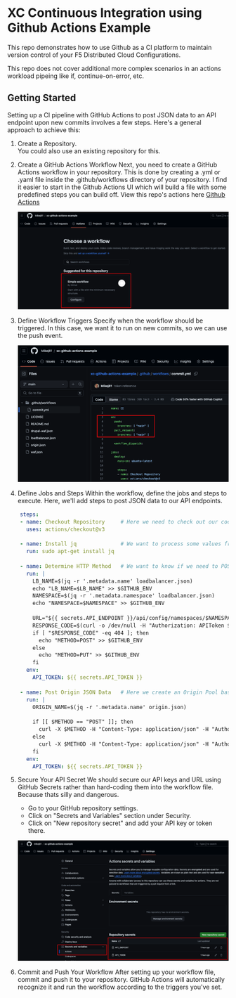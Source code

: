 # XC Continuous Integration using Github Actions Example

This repo demonstrates how to use Github as a CI platform to maintain version control of your F5 Distributed Cloud Configurations.

This repo does not cover additional more complex scenarios in an actions workload pipeing like if, continue-on-error, etc.

## Getting Started

Setting up a CI pipeline with GitHub Actions to post JSON data to an API endpoint upon new commits involves a few steps. Here's a general approach to achieve this:

1. Create a Repository.  
You could also use an existing repository for this.

2. Create a GitHub Actions Workflow
Next, you need to create a GitHub Actions workflow in your repository. This is done by creating a .yml or .yaml file inside the .github/workflows directory of your repository. I find it easier to start in the Github Actions UI which will build a file with some predefined steps you can build off.  View this repo's actions here [Github Actions](../../wiki)

    ![step2.png](images/step2.png)

3. Define Workflow Triggers
Specify when the workflow should be triggered. In this case, we want it to run on new commits, so we can use the push event.

    ![triggers.png](images/triggers.png)

4. Define Jobs and Steps
Within the workflow, define the jobs and steps to execute. Here, we'll add steps to post JSON data to our API endpoints.

```yaml
    steps:
    - name: Checkout Repository     # Here we need to check out our code so we can do something with it.
      uses: actions/checkout@v3

    - name: Install jq              # We want to process some values from the JSON so we need to make sure jq is available.
      run: sudo apt-get install jq

    - name: Determine HTTP Method   # We want to know if we need to POST or PUT the JSON data.  POST is to create new, PUT is to update / replace.
      run: |
        LB_NAME=$(jq -r '.metadata.name' loadbalancer.json)
        echo "LB_NAME=$LB_NAME" >> $GITHUB_ENV
        NAMESPACE=$(jq -r '.metadata.namespace' loadbalancer.json)
        echo "NAMESPACE=$NAMESPACE" >> $GITHUB_ENV
  
        URL="${{ secrets.API_ENDPOINT }}/api/config/namespaces/$NAMESPACE/http_loadbalancers/$LB_NAME" # Adjust endpoint
        RESPONSE_CODE=$(curl -o /dev/null -H "Authorization: APIToken $API_TOKEN" -s -w "%{http_code}\n" -X GET "$URL")
        if [ "$RESPONSE_CODE" -eq 404 ]; then
          echo "METHOD=POST" >> $GITHUB_ENV
        else
          echo "METHOD=PUT" >> $GITHUB_ENV
        fi
      env:
        API_TOKEN: ${{ secrets.API_TOKEN }}

    - name: Post Origin JSON Data   # Here we create an Origin Pool based on the origin.json
      run: |
        ORIGIN_NAME=$(jq -r '.metadata.name' origin.json)

        if [[ $METHOD == "POST" ]]; then
          curl -X $METHOD -H "Content-Type: application/json" -H "Authorization: APIToken $API_TOKEN" -d @origin.json ${{ secrets.API_ENDPOINT }}/api/config/namespaces/$NAMESPACE/origin_pools
        else
          curl -X $METHOD -H "Content-Type: application/json" -H "Authorization: APIToken $API_TOKEN" -d @origin.json ${{ secrets.API_ENDPOINT }}/api/config/namespaces/$NAMESPACE/origin_pools/$ORIGIN_NAME
        fi
      env:
        API_TOKEN: ${{ secrets.API_TOKEN }}
```

5. Secure Your API Secret
We should secure our API keys and URL using GitHub Secrets rather than hard-coding them into the workflow file. Because thats silly and dangerous.

    - Go to your GitHub repository settings.
    - Click on "Secrets and Variables" section under Security.
    - Click on "New repository secret" and add your API key or token there.

    ![secrets.png](images/secrets.png)

6. Commit and Push Your Workflow
After setting up your workflow file, commit and push it to your repository. GitHub Actions will automatically recognize it and run the workflow according to the triggers you've set.
